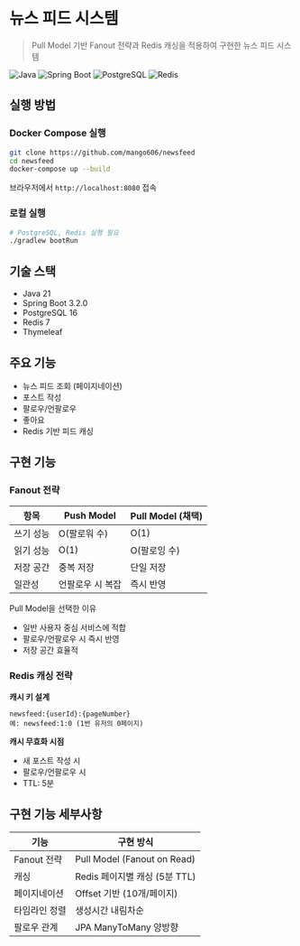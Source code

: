 # 뉴스 피드 시스템

> Pull Model 기반 Fanout 전략과 Redis 캐싱을 적용하여 구현한 뉴스 피드 시스템

![Java](https://img.shields.io/badge/Java-21-orange.svg)
![Spring Boot](https://img.shields.io/badge/Spring%20Boot-3.2.0-brightgreen.svg)
![PostgreSQL](https://img.shields.io/badge/PostgreSQL-16-336791.svg)
![Redis](https://img.shields.io/badge/Redis-7-DC382D.svg)

## 실행 방법

### Docker Compose 실행

```bash
git clone https://github.com/mango606/newsfeed
cd newsfeed
docker-compose up --build
```

브라우저에서 `http://localhost:8080` 접속

### 로컬 실행

```bash
# PostgreSQL, Redis 실행 필요
./gradlew bootRun
```

## 기술 스택

- Java 21
- Spring Boot 3.2.0
- PostgreSQL 16
- Redis 7
- Thymeleaf

## 주요 기능

- 뉴스 피드 조회 (페이지네이션)
- 포스트 작성
- 팔로우/언팔로우
- 좋아요
- Redis 기반 피드 캐싱

## 구현 기능

### Fanout 전략

| 항목 | Push Model | Pull Model (채택) |
|------|-----------|-------------------|
| 쓰기 성능 | O(팔로워 수) | O(1) |
| 읽기 성능 | O(1) | O(팔로잉 수) |
| 저장 공간 | 중복 저장 | 단일 저장 |
| 일관성 | 언팔로우 시 복잡 | 즉시 반영 |

Pull Model을 선택한 이유
- 일반 사용자 중심 서비스에 적합
- 팔로우/언팔로우 시 즉시 반영
- 저장 공간 효율적

### Redis 캐싱 전략

**캐시 키 설계**
```
newsfeed:{userId}:{pageNumber}
예: newsfeed:1:0 (1번 유저의 0페이지)
```

**캐시 무효화 시점**
- 새 포스트 작성 시
- 팔로우/언팔로우 시
- TTL: 5분

## 구현 기능 세부사항

| 기능 | 구현 방식 |
|------|-----------|
| Fanout 전략 | Pull Model (Fanout on Read) |
| 캐싱 | Redis 페이지별 캐싱 (5분 TTL) |
| 페이지네이션 | Offset 기반 (10개/페이지) |
| 타임라인 정렬 | 생성시간 내림차순 |
| 팔로우 관계 | JPA ManyToMany 양방향 |